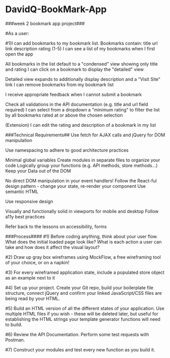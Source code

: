 # DavidQ-BookMark-App
###week 2 bookmark app project###


#As a user:

#1)I can add bookmarks to my bookmark list. Bookmarks contain:
                title
                url link
                description
                rating (1-5)
                I can see a list of my bookmarks when I first open the app

All bookmarks in the list default to a "condensed" view showing only title and rating
I can click on a bookmark to display the "detailed" view

Detailed view expands to additionally display description and a "Visit Site" link
I can remove bookmarks from my bookmark list

I receive appropriate feedback when I cannot submit a bookmark

Check all validations in the API documentation (e.g. title and url field required)
I can select from a dropdown a "minimum rating" to filter the list by all bookmarks rated at or above the chosen selection

(Extension) I can edit the rating and description of a bookmark in my list

###Technical Requirements##
Use fetch for AJAX calls and jQuery for DOM manipulation

Use namespacing to adhere to good architecture practices

Minimal global variables
Create modules in separate files to organize your code
Logically group your functions (e.g. API methods, store methods...)
Keep your Data out of the DOM

No direct DOM manipulation in your event handlers!
Follow the React-ful design pattern - change your state, re-render your component
Use semantic HTML

Use responsive design

Visually and functionally solid in viewports for mobile and desktop
Follow a11y best practices

Refer back to the lessons on accessibility, forms



###Process####
#1) Before coding anything, think about your user flow. What does the initial loaded page look like? What is each action a user can take and how does it affect the visual layout?

#2) Draw up gray box wireframes using MockFlow, a free wireframing tool of your choice, or on a napkin!

#3) For every wireframed application state, include a populated store object as an example next to it

#4) Set up your project. Create your Git repo, build your boilerplate file structure, connect jQuery and confirm your linked JavaScript/CSS files are being read by your HTML.

#5) Build an HTML version of all the different states of your application. Use multiple HTML files if you wish - these will be deleted later, but useful for establishing the HTML strings your template generator functions will need to build.

#6) Review the API Documentation. Perform some test requests with Postman.

#7) Construct your modules and test every new function as you build it.

